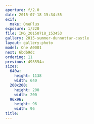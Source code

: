 ```yaml
---
aperture: f/2.0
date: 2015-07-18 15:34:55
exif:
  make: OnePlus
exposure: 1/220
file: IMG_20150718_153453
gallery: 2015-summer-dunnottar-castle
layout: gallery-photo
model: One A0001
next: 6bdb9dc
ordering: 11
previous: 493554a
sizes:
  640w:
    height: 1138
    width: 640
  200x200:
    height: 200
    width: 200
  96x96:
    height: 96
    width: 96
title: 
---
```


